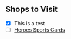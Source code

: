 ## Shops to Visit

- [x] This is a test
- [ ] [Heroes Sports Cards](http://maps.apple.com/?address=8919+W+Cermak+Rd,North+Riverside,Illinois)
